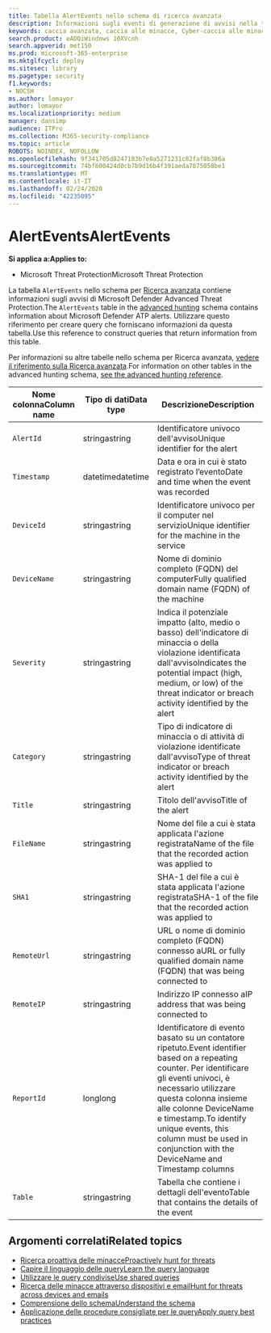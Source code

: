 ```yaml
---
title: Tabella AlertEvents nello schema di ricerca avanzata
description: Informazioni sugli eventi di generazione di avvisi nella tabella AlertEvents dello schema per Ricerca avanzata
keywords: caccia avanzata, caccia alle minacce, Cyber-caccia alle minacce, Microsoft Threat Protection, Microsoft 365, MTP, M365, ricerca, query, telemetria, riferimento allo schema, kusto, tabella, colonna, tipo di dati, descrizione, alertevents, avviso, gravità, categoria
search.product: eADQiWindows 10XVcnh
search.appverid: met150
ms.prod: microsoft-365-enterprise
ms.mktglfcycl: deploy
ms.sitesec: library
ms.pagetype: security
f1.keywords:
- NOCSH
ms.author: lomayor
author: lomayor
ms.localizationpriority: medium
manager: dansimp
audience: ITPro
ms.collection: M365-security-compliance
ms.topic: article
ROBOTS: NOINDEX, NOFOLLOW
ms.openlocfilehash: 9f341705d8247183b7e8a5271231c82faf8b386a
ms.sourcegitcommit: 74bf600424d0cb7b9d16b4f391aeda7875058be1
ms.translationtype: MT
ms.contentlocale: it-IT
ms.lasthandoff: 02/24/2020
ms.locfileid: "42235095"
---
```

# <a name="alertevents"></a><span data-ttu-id="2a5a8-104">AlertEvents</span><span class="sxs-lookup"><span data-stu-id="2a5a8-104">AlertEvents</span></span>

<span data-ttu-id="2a5a8-105">**Si applica a:**</span><span class="sxs-lookup"><span data-stu-id="2a5a8-105">**Applies to:**</span></span>
- <span data-ttu-id="2a5a8-106">Microsoft Threat Protection</span><span class="sxs-lookup"><span data-stu-id="2a5a8-106">Microsoft Threat Protection</span></span>



<span data-ttu-id="2a5a8-107">La tabella `AlertEvents` nello schema per [Ricerca avanzata](advanced-hunting-overview.md) contiene informazioni sugli avvisi di Microsoft Defender Advanced Threat Protection.</span><span class="sxs-lookup"><span data-stu-id="2a5a8-107">The `AlertEvents` table in the [advanced hunting](advanced-hunting-overview.md) schema contains information about Microsoft Defender ATP alerts.</span></span> <span data-ttu-id="2a5a8-108">Utilizzare questo riferimento per creare query che forniscano informazioni da questa tabella.</span><span class="sxs-lookup"><span data-stu-id="2a5a8-108">Use this reference to construct queries that return information from this table.</span></span>

<span data-ttu-id="2a5a8-109">Per informazioni su altre tabelle nello schema per Ricerca avanzata, [vedere il riferimento sulla Ricerca avanzata](advanced-hunting-schema-tables.md).</span><span class="sxs-lookup"><span data-stu-id="2a5a8-109">For information on other tables in the advanced hunting schema, [see the advanced hunting reference](advanced-hunting-schema-tables.md).</span></span>

| <span data-ttu-id="2a5a8-110">Nome colonna</span><span class="sxs-lookup"><span data-stu-id="2a5a8-110">Column name</span></span> | <span data-ttu-id="2a5a8-111">Tipo di dati</span><span class="sxs-lookup"><span data-stu-id="2a5a8-111">Data type</span></span> | <span data-ttu-id="2a5a8-112">Descrizione</span><span class="sxs-lookup"><span data-stu-id="2a5a8-112">Description</span></span> |
|-------------|-----------|-------------|
| `AlertId` | <span data-ttu-id="2a5a8-113">stringa</span><span class="sxs-lookup"><span data-stu-id="2a5a8-113">string</span></span> | <span data-ttu-id="2a5a8-114">Identificatore univoco dell'avviso</span><span class="sxs-lookup"><span data-stu-id="2a5a8-114">Unique identifier for the alert</span></span> |
| `Timestamp` | <span data-ttu-id="2a5a8-115">datetime</span><span class="sxs-lookup"><span data-stu-id="2a5a8-115">datetime</span></span> | <span data-ttu-id="2a5a8-116">Data e ora in cui è stato registrato l’evento</span><span class="sxs-lookup"><span data-stu-id="2a5a8-116">Date and time when the event was recorded</span></span> |
| `DeviceId` | <span data-ttu-id="2a5a8-117">stringa</span><span class="sxs-lookup"><span data-stu-id="2a5a8-117">string</span></span> | <span data-ttu-id="2a5a8-118">Identificatore univoco per il computer nel servizio</span><span class="sxs-lookup"><span data-stu-id="2a5a8-118">Unique identifier for the machine in the service</span></span> |
| `DeviceName` | <span data-ttu-id="2a5a8-119">stringa</span><span class="sxs-lookup"><span data-stu-id="2a5a8-119">string</span></span> | <span data-ttu-id="2a5a8-120">Nome di dominio completo (FQDN) del computer</span><span class="sxs-lookup"><span data-stu-id="2a5a8-120">Fully qualified domain name (FQDN) of the machine</span></span> |
| `Severity` | <span data-ttu-id="2a5a8-121">stringa</span><span class="sxs-lookup"><span data-stu-id="2a5a8-121">string</span></span> | <span data-ttu-id="2a5a8-122">Indica il potenziale impatto (alto, medio o basso) dell'indicatore di minaccia o della violazione identificata dall'avviso</span><span class="sxs-lookup"><span data-stu-id="2a5a8-122">Indicates the potential impact (high, medium, or low) of the threat indicator or breach activity identified by the alert</span></span> |
| `Category` | <span data-ttu-id="2a5a8-123">stringa</span><span class="sxs-lookup"><span data-stu-id="2a5a8-123">string</span></span> | <span data-ttu-id="2a5a8-124">Tipo di indicatore di minaccia o di attività di violazione identificate dall'avviso</span><span class="sxs-lookup"><span data-stu-id="2a5a8-124">Type of threat indicator or breach activity identified by the alert</span></span> |
| `Title` | <span data-ttu-id="2a5a8-125">stringa</span><span class="sxs-lookup"><span data-stu-id="2a5a8-125">string</span></span> | <span data-ttu-id="2a5a8-126">Titolo dell'avviso</span><span class="sxs-lookup"><span data-stu-id="2a5a8-126">Title of the alert</span></span> |
| `FileName` | <span data-ttu-id="2a5a8-127">stringa</span><span class="sxs-lookup"><span data-stu-id="2a5a8-127">string</span></span> | <span data-ttu-id="2a5a8-128">Nome del file a cui è stata applicata l'azione registrata</span><span class="sxs-lookup"><span data-stu-id="2a5a8-128">Name of the file that the recorded action was applied to</span></span> |
| `SHA1` | <span data-ttu-id="2a5a8-129">stringa</span><span class="sxs-lookup"><span data-stu-id="2a5a8-129">string</span></span> | <span data-ttu-id="2a5a8-130">SHA-1 del file a cui è stata applicata l'azione registrata</span><span class="sxs-lookup"><span data-stu-id="2a5a8-130">SHA-1 of the file that the recorded action was applied to</span></span> |
| `RemoteUrl` | <span data-ttu-id="2a5a8-131">stringa</span><span class="sxs-lookup"><span data-stu-id="2a5a8-131">string</span></span> | <span data-ttu-id="2a5a8-132">URL o nome di dominio completo (FQDN) connesso a</span><span class="sxs-lookup"><span data-stu-id="2a5a8-132">URL or fully qualified domain name (FQDN) that was being connected to</span></span> |
| `RemoteIP` | <span data-ttu-id="2a5a8-133">stringa</span><span class="sxs-lookup"><span data-stu-id="2a5a8-133">string</span></span> | <span data-ttu-id="2a5a8-134">Indirizzo IP connesso a</span><span class="sxs-lookup"><span data-stu-id="2a5a8-134">IP address that was being connected to</span></span> |
| `ReportId` | <span data-ttu-id="2a5a8-135">long</span><span class="sxs-lookup"><span data-stu-id="2a5a8-135">long</span></span> | <span data-ttu-id="2a5a8-136">Identificatore di evento basato su un contatore ripetuto.</span><span class="sxs-lookup"><span data-stu-id="2a5a8-136">Event identifier based on a repeating counter.</span></span> <span data-ttu-id="2a5a8-137">Per identificare gli eventi univoci, è necessario utilizzare questa colonna insieme alle colonne DeviceName e timestamp.</span><span class="sxs-lookup"><span data-stu-id="2a5a8-137">To identify unique events, this column must be used in conjunction with the DeviceName and Timestamp columns</span></span> |
| `Table` | <span data-ttu-id="2a5a8-138">stringa</span><span class="sxs-lookup"><span data-stu-id="2a5a8-138">string</span></span> | <span data-ttu-id="2a5a8-139">Tabella che contiene i dettagli dell'evento</span><span class="sxs-lookup"><span data-stu-id="2a5a8-139">Table that contains the details of the event</span></span> |

## <a name="related-topics"></a><span data-ttu-id="2a5a8-140">Argomenti correlati</span><span class="sxs-lookup"><span data-stu-id="2a5a8-140">Related topics</span></span>
- [<span data-ttu-id="2a5a8-141">Ricerca proattiva delle minacce</span><span class="sxs-lookup"><span data-stu-id="2a5a8-141">Proactively hunt for threats</span></span>](advanced-hunting-overview.md)
- [<span data-ttu-id="2a5a8-142">Capire il linguaggio delle query</span><span class="sxs-lookup"><span data-stu-id="2a5a8-142">Learn the query language</span></span>](advanced-hunting-query-language.md)
- [<span data-ttu-id="2a5a8-143">Utilizzare le query condivise</span><span class="sxs-lookup"><span data-stu-id="2a5a8-143">Use shared queries</span></span>](advanced-hunting-shared-queries.md)
- [<span data-ttu-id="2a5a8-144">Ricerca delle minacce attraverso dispositivi e email</span><span class="sxs-lookup"><span data-stu-id="2a5a8-144">Hunt for threats across devices and emails</span></span>](advanced-hunting-query-emails-devices.md)
- [<span data-ttu-id="2a5a8-145">Comprensione dello schema</span><span class="sxs-lookup"><span data-stu-id="2a5a8-145">Understand the schema</span></span>](advanced-hunting-schema-tables.md)
- [<span data-ttu-id="2a5a8-146">Applicazione delle procedure consigliate per le query</span><span class="sxs-lookup"><span data-stu-id="2a5a8-146">Apply query best practices</span></span>](advanced-hunting-best-practices.md)
